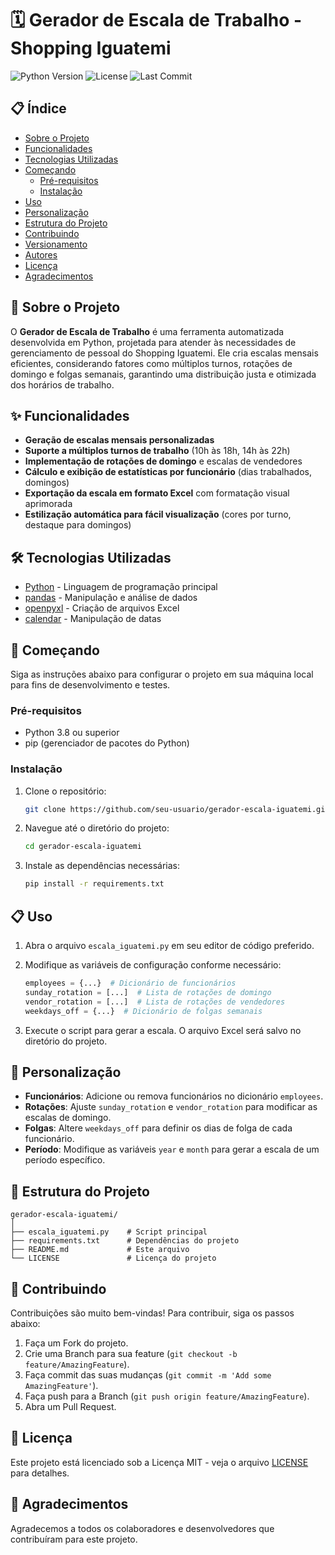 
# 🗓️ Gerador de Escala de Trabalho - Shopping Iguatemi

![Python Version](https://img.shields.io/badge/python-3.8%2B-blue)
![License](https://img.shields.io/badge/license-MIT-green)
![Last Commit](https://img.shields.io/github/last-commit/seu-usuario/gerador-escala-iguatemi)

## 📋 Índice

- [Sobre o Projeto](#-sobre-o-projeto)
- [Funcionalidades](#-funcionalidades)
- [Tecnologias Utilizadas](#-tecnologias-utilizadas)
- [Começando](#-começando)
  - [Pré-requisitos](#pré-requisitos)
  - [Instalação](#instalação)
- [Uso](#-uso)
- [Personalização](#-personalização)
- [Estrutura do Projeto](#-estrutura-do-projeto)
- [Contribuindo](#-contribuindo)
- [Versionamento](#-versionamento)
- [Autores](#-autores)
- [Licença](#-licença)
- [Agradecimentos](#-agradecimentos)

## 🚀 Sobre o Projeto

O **Gerador de Escala de Trabalho** é uma ferramenta automatizada desenvolvida em Python, projetada para atender às necessidades de gerenciamento de pessoal do Shopping Iguatemi. Ele cria escalas mensais eficientes, considerando fatores como múltiplos turnos, rotações de domingo e folgas semanais, garantindo uma distribuição justa e otimizada dos horários de trabalho.

## ✨ Funcionalidades

- **Geração de escalas mensais personalizadas**
- **Suporte a múltiplos turnos de trabalho** (10h às 18h, 14h às 22h)
- **Implementação de rotações de domingo** e escalas de vendedores
- **Cálculo e exibição de estatísticas por funcionário** (dias trabalhados, domingos)
- **Exportação da escala em formato Excel** com formatação visual aprimorada
- **Estilização automática para fácil visualização** (cores por turno, destaque para domingos)

## 🛠 Tecnologias Utilizadas

- [Python](https://www.python.org/) - Linguagem de programação principal
- [pandas](https://pandas.pydata.org/) - Manipulação e análise de dados
- [openpyxl](https://openpyxl.readthedocs.io/) - Criação de arquivos Excel
- [calendar](https://docs.python.org/3/library/calendar.html) - Manipulação de datas

## 🏁 Começando

Siga as instruções abaixo para configurar o projeto em sua máquina local para fins de desenvolvimento e testes.

### Pré-requisitos

- Python 3.8 ou superior
- pip (gerenciador de pacotes do Python)

### Instalação

1. Clone o repositório:
   ```bash
   git clone https://github.com/seu-usuario/gerador-escala-iguatemi.git
   ```

2. Navegue até o diretório do projeto:
   ```bash
   cd gerador-escala-iguatemi
   ```

3. Instale as dependências necessárias:
   ```bash
   pip install -r requirements.txt
   ```

## 📋 Uso

1. Abra o arquivo `escala_iguatemi.py` em seu editor de código preferido.

2. Modifique as variáveis de configuração conforme necessário:
   ```python
   employees = {...}  # Dicionário de funcionários
   sunday_rotation = [...]  # Lista de rotações de domingo
   vendor_rotation = [...]  # Lista de rotações de vendedores
   weekdays_off = {...}  # Dicionário de folgas semanais 
   ```

3. Execute o script para gerar a escala. O arquivo Excel será salvo no diretório do projeto.

## 🔧 Personalização

- **Funcionários**: Adicione ou remova funcionários no dicionário `employees`.
- **Rotações**: Ajuste `sunday_rotation` e `vendor_rotation` para modificar as escalas de domingo.
- **Folgas**: Altere `weekdays_off` para definir os dias de folga de cada funcionário.
- **Período**: Modifique as variáveis `year` e `month` para gerar a escala de um período específico.

## 📁 Estrutura do Projeto

```plaintext
gerador-escala-iguatemi/
│
├── escala_iguatemi.py    # Script principal
├── requirements.txt      # Dependências do projeto
├── README.md             # Este arquivo
└── LICENSE               # Licença do projeto
```

## 🤝 Contribuindo

Contribuições são muito bem-vindas! Para contribuir, siga os passos abaixo:

1. Faça um Fork do projeto.
2. Crie uma Branch para sua feature (`git checkout -b feature/AmazingFeature`).
3. Faça commit das suas mudanças (`git commit -m 'Add some AmazingFeature'`).
4. Faça push para a Branch (`git push origin feature/AmazingFeature`).
5. Abra um Pull Request.

## 📄 Licença

Este projeto está licenciado sob a Licença MIT - veja o arquivo [LICENSE](./LICENSE) para detalhes.

## 🙏 Agradecimentos

Agradecemos a todos os colaboradores e desenvolvedores que contribuíram para este projeto.